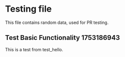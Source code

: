 # Testing file

This file contains random data, used for PR testing.


## Test Basic Functionality 1753186943

This is a test from test_hello.
